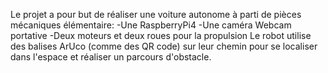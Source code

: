 Le projet a pour but de réaliser une voiture autonome à parti de pièces mécaniques élémentaire:
-Une RaspberryPi4
-Une caméra Webcam portative
-Deux moteurs et deux roues pour la propulsion
Le robot utilise des balises ArUco (comme des QR code) sur leur chemin pour se localiser dans l'espace et réaliser un parcours d'obstacle.